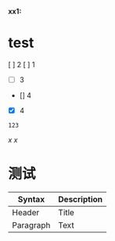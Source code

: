 __xx1:__
# test

  [ ] 2
  [ ] 1
  - [ ] 3
  - [] 4
  - [x] 4

```123```

*x*
_x_

<h1
>测试


</h1>

| Syntax      | Description |
| ----------- | ----------- |
|Header| Title       |
|Paragraph| Text        |
